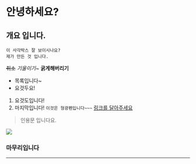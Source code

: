 # 안녕하세요?

## 개요 입니다.

```base
이 사각박스 잘 보이시나요?
제가 만든 것 입니다.
```

~~취소~~ *기울이기~* **굵게해버리기**
- 목록입니다~
- 요것두요!
1. 요것도입니다!
2. 마지막입니다!
`이것은 형광펜입니다~~~`
[링크를 달아주세요](동운농자재.com)
>인용문 입니다요.

![](이미지)
### 마무리입니다
---
